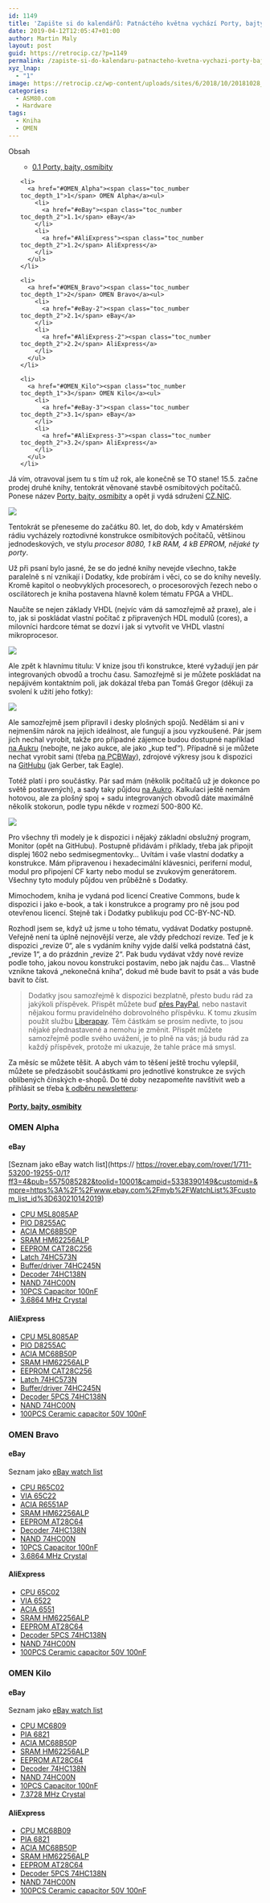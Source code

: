 ```yaml
---
id: 1149
title: 'Zapište si do kalendářů: Patnáctého května vychází Porty, bajty, osmibity'
date: 2019-04-12T12:05:47+01:00
author: Martin Maly
layout: post
guid: https://retrocip.cz/?p=1149
permalink: /zapiste-si-do-kalendaru-patnacteho-kvetna-vychazi-porty-bajty-osmibity/
xyz_lnap:
  - "1"
image: https://retrocip.cz/wp-content/uploads/sites/6/2018/10/20181028_103705-1280-1140x198.jpg
categories:
  - ASM80.com
  - Hardware
tags:
  - Kniha
  - OMEN
---
```

<div id="toc_container" class="toc_wrap_right no_bullets">
  <p class="toc_title">
    Obsah
  </p>
  
  <ul class="toc_list">
    <ul>
      <li>
        <a href="#Porty_bajty_osmibity"><span class="toc_number toc_depth_2">0.1</span> Porty, bajty, osmibity</a>
      </li>
    </ul></li>
    
    <li>
      <a href="#OMEN_Alpha"><span class="toc_number toc_depth_1">1</span> OMEN Alpha</a><ul>
        <li>
          <a href="#eBay"><span class="toc_number toc_depth_2">1.1</span> eBay</a>
        </li>
        <li>
          <a href="#AliExpress"><span class="toc_number toc_depth_2">1.2</span> AliExpress</a>
        </li>
      </ul>
    </li>
    
    <li>
      <a href="#OMEN_Bravo"><span class="toc_number toc_depth_1">2</span> OMEN Bravo</a><ul>
        <li>
          <a href="#eBay-2"><span class="toc_number toc_depth_2">2.1</span> eBay</a>
        </li>
        <li>
          <a href="#AliExpress-2"><span class="toc_number toc_depth_2">2.2</span> AliExpress</a>
        </li>
      </ul>
    </li>
    
    <li>
      <a href="#OMEN_Kilo"><span class="toc_number toc_depth_1">3</span> OMEN Kilo</a><ul>
        <li>
          <a href="#eBay-3"><span class="toc_number toc_depth_2">3.1</span> eBay</a>
        </li>
        <li>
          <a href="#AliExpress-3"><span class="toc_number toc_depth_2">3.2</span> AliExpress</a>
        </li>
      </ul>
    </li>
  </ul>
</div>

Já vím, otravoval jsem tu s tím už rok, ale konečně se TO stane! 15.5. začne prodej druhé knihy, tentokrát věnované stavbě osmibitových počítačů. Ponese název [Porty, bajty, osmibity](https://www.osmibity.cz/) a opět ji vydá sdružení [CZ.NIC](https://edice.nic.cz/).

![](https://retrocip.cz/wp-content/uploads/sites/6/2019/04/porty-bajty-osmibity-navrh.jpg)  <!--more-->

Tentokrát se přeneseme do začátku 80. let, do dob, kdy v Amatérském rádiu vycházely roztodivné konstrukce osmibitových počítačů, většinou jednodeskových, ve stylu _procesor 8080, 1 kB RAM, 4 kB EPROM, nějaké ty porty_.

Už při psaní bylo jasné, že se do jedné knihy nevejde všechno, takže paralelně s ní vznikají i Dodatky, kde probírám i věci, co se do knihy nevešly. Kromě kapitol o neobvyklých procesorech, o procesorových řezech nebo o oscilátorech je kniha postavena hlavně kolem tématu FPGA a VHDL.

Naučíte se nejen základy VHDL (nejvíc vám dá samozřejmě až praxe), ale i to, jak si poskládat vlastní počítač z připravených HDL modulů (cores), a milovníci hardcore témat se dozví i jak si vytvořit ve VHDL vlastní mikroprocesor.

![](https://retrocip.cz/wp-content/uploads/sites/6/2019/04/IMG_20190309_000847_218.jpg)  

Ale zpět k hlavnímu titulu: V knize jsou tři konstrukce, které vyžadují jen pár integrovaných obvodů a trochu času. Samozřejmě si je můžete poskládat na nepájivém kontaktním poli, jak dokázal třeba pan Tomáš Gregor (děkuji za svolení k užití jeho fotky):

![](https://retrocip.cz/wp-content/uploads/sites/6/2019/04/IMG_20190402_105614.jpg)  

Ale samozřejmě jsem připravil i desky plošných spojů. Nedělám si ani v nejmenším nárok na jejich ideálnost, ale fungují a jsou vyzkoušené. Pár jsem jich nechal vyrobit, takže pro případné zájemce budou dostupné například [na Aukru](https://aukro.cz/uzivatel/mmaly2/nabidky) (nebojte, ne jako aukce, ale jako &#8222;kup teď&#8220;). Případně si je můžete nechat vyrobit sami (třeba [na PCBWay](https://www.pcbway.com/project/member/?bmbno=W206155B)), zdrojové výkresy jsou k dispozici na [GitHubu](https://github.com/omenmicro) (jak Gerber, tak Eagle).

Totéž platí i pro součástky. Pár sad mám (několik počítačů už je dokonce po světě postavených), a sady taky půjdou [na Aukro](https://aukro.cz/uzivatel/mmaly2/nabidky). Kalkulaci ještě nemám hotovou, ale za plošný spoj + sadu integrovaných obvodů dáte maximálně několik stokorun, podle typu někde v rozmezí 500-800 Kč.

![](https://retrocip.cz/wp-content/uploads/sites/6/2019/04/IMG_20190409_113552_221.jpg)  

Pro všechny tři modely je k dispozici i nějaký základní obslužný program, Monitor (opět na GitHubu). Postupně přidávám i příklady, třeba jak připojit displej 1602 nebo sedmisegmentovky&#8230; Uvítám i vaše vlastní dodatky a konstrukce. Mám připravenou i hexadecimální klávesnici, periferní modul, modul pro připojení CF karty nebo modul se zvukovým generátorem. Všechny tyto moduly půjdou ven průběžně s Dodatky.

Mimochodem, kniha je vydaná pod licencí Creative Commons, bude k dispozici i jako e-book, a tak i konstrukce a programy pro ně jsou pod otevřenou licencí. Stejně tak i Dodatky publikuju pod CC-BY-NC-ND.

Rozhodl jsem se, když už jsme u toho tématu, vydávat Dodatky postupně. Veřejně není ta úplně nejnovější verze, ale vždy předchozí revize. Teď je k dispozici &#8222;revize 0&#8220;, ale s vydáním knihy vyjde další velká podstatná část, &#8222;revize 1&#8220;, a do prázdnin &#8222;revize 2&#8220;. Pak budu vydávat vždy nové revize podle toho, jakou novou konstrukci postavím, nebo jak najdu čas&#8230; Vlastně vznikne taková &#8222;nekonečná kniha&#8220;, dokud mě bude bavit to psát a vás bude bavit to číst.

<blockquote class="wp-block-quote">
  <p>
    Dodatky jsou samozřejmě k dispozici bezplatně, přesto budu rád za jakýkoli příspěvek. Přispět můžete buď <a href="https://paypal.me/malycz">přes PayPal</a>, nebo nastavit nějakou formu pravidelného dobrovolného příspěvku. K tomu zkusím použít službu <a href="https://liberapay.com/martin.maly/donate?currency=CZK">Liberapay</a>. Těm částkám se prosím nedivte, to jsou nějaké přednastavené a nemohu je změnit. Přispět můžete samozřejmě podle svého uvážení, je to plně na vás; já budu rád za každý příspěvek, protože mi ukazuje, že tahle práce má smysl. 
  </p>
</blockquote>

Za měsíc se můžete těšit. A abych vám to těšení ještě trochu vylepšil, můžete se předzásobit součástkami pro jednotlivé konstrukce ze svých oblíbených čínských e-shopů. Do té doby nezapomeňte navštívit web a přihlásit se třeba [k odběru newsletteru](https://eepurl.com/glG_cr):

#### <span id="Porty_bajty_osmibity"><a href="https://www.osmibity.cz/">Porty, bajty, osmibity</a></span>

### <span id="OMEN_Alpha">OMEN Alpha</span>

#### <span id="eBay">eBay</span>

[Seznam jako eBay watch list](https:// https://rover.ebay.com/rover/1/711-53200-19255-0/1?ff3=4&pub=5575085282&toolid=10001&campid=5338390149&customid=&mpre=https%3A%2F%2Fwww.ebay.com%2Fmyb%2FWatchList%3Fcustom_list_id%3D630210142019)

  * [CPU M5L8085AP](https://rover.ebay.com/rover/1/711-53200-19255-0/1?ff3=4&toolid=11800&pub=5575085282&campid=5338390149&mpre=https%3A%2F%2Fwww.ebay.com%2Fitm%2F1-5PCS-M5L8085AP-5L8085AP-40PINS-5L8085-8-Bit-Microprocessor-INTEGRATED-CIRCUIT%2F183292574281%3Fhash%3Ditem2aad16ba49%3Am%3AmiMay3w1OwwK5FAGzE6N4xg)
  * [PIO D8255AC](https://rover.ebay.com/rover/1/711-53200-19255-0/1?ff3=4&toolid=11800&pub=5575085282&campid=5338390149&mpre=https%3A%2F%2Fwww.ebay.com%2Fitm%2F1PCS-D8255AC-2-NEC-DIP40-IC-NEW-GOOD-QUALITY-Z10%2F301724711932%3Fhash%3Ditem464031bbfc%3Ag%3AgTYAAOSwDN1UMfRu)
  * [ACIA MC68B50P](https://rover.ebay.com/rover/1/711-53200-19255-0/1?ff3=4&toolid=11800&pub=5575085282&campid=5338390149&mpre=https%3A%2F%2Fwww.ebay.com%2Fitm%2F1-5PCS-EF68B50P-68B50P-DIP-EF68x50-Asynchronous-Communications-IC-40PINS%2F183223652305%3Fhash%3Ditem2aa8fb0fd1%3Am%3Am2csdZZIUDP9un7jRhOF5Lg)
  * [SRAM HM62256ALP](https://rover.ebay.com/rover/1/711-53200-19255-0/1?ff3=4&toolid=11800&pub=5575085282&campid=5338390149&mpre=https%3A%2F%2Fwww.ebay.com%2Fitm%2F1-5PCS-KM62256BLP-7-KM62256-62256BLP-7-28PINS-General-Purpose-Static-RAM-IC%2F183233232971%3Fhash%3Ditem2aa98d404b%3Am%3Amd7bR675z-LnmhlDMOGivRg)
  * [EEPROM CAT28C256](https://rover.ebay.com/rover/1/711-53200-19255-0/1?ff3=4&toolid=11800&pub=5575085282&campid=5338390149&mpre=https%3A%2F%2Fwww.ebay.com%2Fitm%2F1-2-5-10-PCS-EEPROM-IC-ATMEL-DIP-28-AT28C256-AT28C256-15PU-NEW%2F302095886425%3Fhash%3Ditem4656516859%3Am%3AmfHfg_JZ9O5NscrCOCCEfcw)
  * [Latch 74HC573N](https://rover.ebay.com/rover/1/711-53200-19255-0/1?ff3=4&toolid=11800&pub=5575085282&campid=5338390149&mpre=https%3A%2F%2Fwww.ebay.com%2Fitm%2FSN74HC573AN-DIP-20-74HC573-HC573-Integrated-Circuit-CA-New%2F141975793266%3Fhash%3Ditem210e6aae72%3Ag%3AqHMAAOSw54xUU6EM)
  * [Buffer/driver 74HC245N](https://rover.ebay.com/rover/1/711-53200-19255-0/1?ff3=4&toolid=11800&pub=5575085282&campid=5338390149&mpre=https%3A%2F%2Fwww.ebay.com%2Fitm%2F5-pcs-SN74HC245N-74HC245N-74HC245-IC-DIP-CA-NEW%2F141975803726%3Fhash%3Ditem210e6ad74e%3Ag%3AoI0AAOSwr81US7Xo)
  * [Decoder 74HC138N](https://rover.ebay.com/rover/1/711-53200-19255-0/1?ff3=4&toolid=11800&pub=5575085282&campid=5338390149&mpre=https%3A%2F%2Fwww.ebay.com%2Fitm%2F5PCS-74HC138-SN74HC138N-DIP-TI-IC-NEW-z3%2F261976754180%3Fhash%3Ditem3cff080804%3Ag%3A1ZUAAOSwPcVVr1eK)
  * [NAND 74HC00N](https://rover.ebay.com/rover/1/711-53200-19255-0/1?ff3=4&toolid=11800&pub=5575085282&campid=5338390149&mpre=https%3A%2F%2Fwww.ebay.com%2Fitm%2F3PCS-SN74HC00N-74HC00N-IC-QUAD-2-INPUT-NAND-GATE-NEW-CA%2F141975833367%3Fhash%3Ditem210e6b4b17%3Ag%3AK4UAAOSwg3FUczhZ)
  * [10PCS Capacitor 100nF](https://rover.ebay.com/rover/1/711-53200-19255-0/1?ff3=4&toolid=11800&pub=5575085282&campid=5338390149&mpre=https%3A%2F%2Fwww.ebay.com%2Fitm%2F10pcs-CBB-104J-100V-0-1UF-100NF-P5mm-Metallized-Film-Capacitor-104-100v-KQ%2F183359637241%3Fhash%3Ditem2ab11606f9%3Ag%3AMHAAAOSwsaZa2bkk)
  * [3.6864 MHz Crystal](https://rover.ebay.com/rover/1/711-53200-19255-0/1?ff3=4&toolid=11800&pub=5575085282&campid=5338390149&mpre=https%3A%2F%2Fwww.ebay.com%2Fitm%2F10PCS-3-6864M-3-6864MHz-Crystal-Oscillator-HC-49S-NEW%2F233088270493%3Fhash%3Ditem364524c09d%3Ag%3Ag2sAAOSwPYZU7rGp)

#### <span id="AliExpress">AliExpress</span>

  * [CPU M5L8085AP](https://s.click.aliexpress.com/e/GiBVflA)
  * [PIO D8255AC](https://s.click.aliexpress.com/e/cXImQMay)
  * [ACIA MC68B50P](https://s.click.aliexpress.com/e/cd996bMU)
  * [SRAM HM62256ALP](https://s.click.aliexpress.com/e/fNotdZQ)
  * [EEPROM CAT28C256](https://s.click.aliexpress.com/e/bbFTfAOc)
  * [Latch 74HC573N](https://s.click.aliexpress.com/e/Q6aYm3W)
  * [Buffer/driver 74HC245N](https://s.click.aliexpress.com/e/MJnsn4G)
  * [Decoder 5PCS 74HC138N](https://s.click.aliexpress.com/e/bHu36DBS)
  * [NAND 74HC00N](https://s.click.aliexpress.com/e/bMPgbeJW)
  * [100PCS Ceramic capacitor 50V 100nF](https://s.click.aliexpress.com/e/boLxr4LW)

### <span id="OMEN_Bravo">OMEN Bravo</span>

#### <span id="eBay-2">eBay</span>

Seznam jako [eBay watch list](https://rover.ebay.com/rover/1/711-53200-19255-0/1?ff3=4&pub=5575085282&toolid=10001&campid=5338390149&customid=&mpre=https%3A%2F%2Fwww.ebay.com%2Fmyb%2FWatchList%3Fcustom_list_id%3D630361876019)

  * [CPU R65C02](https://rover.ebay.com/rover/1/711-53200-19255-0/1?ff3=4&toolid=11800&pub=5575085282&campid=5338390149&mpre=https%3A%2F%2Fwww.ebay.com%2Fitm%2F1PCS-5PCS-R65C02P4-R65C02P4E-40PINS-MICROPROCESSORS-CPU-IC-65C02P%2F183346251261%3Fhash%3Ditem2ab049c5fd%3Am%3AmDD3b1cLiRWFUI6xQPQd_lQ)
  * [VIA 65C22](https://rover.ebay.com/rover/1/711-53200-19255-0/1?ff3=4&toolid=11800&pub=5575085282&campid=5338390149&mpre=https%3A%2F%2Fwww.ebay.com%2Fitm%2F1PCS-R65C22P4-PDIP-40-Versatile-Interface-Adapter-VIA%2F372248977366%3Fhash%3Ditem56abc49fd6%3Ag%3AAgEAAOSwklxcg~HX)
  * [ACIA R6551AP](https://rover.ebay.com/rover/1/711-53200-19255-0/1?ff3=4&toolid=11800&pub=5575085282&campid=5338390149&mpre=https%3A%2F%2Fwww.ebay.com%2Fitm%2F1pcs-R6551AP-Communications-Interface-IC-DIP-28%2F391821467814%3Fhash%3Ditem5b3a6120a6%3Ag%3AQusAAOSwbiFZSJOz)
  * [SRAM HM62256ALP](https://rover.ebay.com/rover/1/711-53200-19255-0/1?ff3=4&toolid=11800&pub=5575085282&campid=5338390149&mpre=https%3A%2F%2Fwww.ebay.com%2Fitm%2F1-5PCS-KM62256BLP-7-KM62256-62256BLP-7-28PINS-General-Purpose-Static-RAM-IC%2F183233232971%3Fhash%3Ditem2aa98d404b%3Am%3Amd7bR675z-LnmhlDMOGivRg)
  * [EEPROM AT28C64](https://rover.ebay.com/rover/1/711-53200-19255-0/1?ff3=4&toolid=11800&pub=5575085282&campid=5338390149&mpre=https%3A%2F%2Fwww.ebay.com%2Fitm%2FIC-AT28C64-15PC-AT28C64-15PI-DIP-28-ATMEL%2F221726815371%3Fhash%3Ditem339ff2b48b%3Ag%3A-LkAAOSw3ZRZAWmM)
  * [Decoder 74HC138N](https://rover.ebay.com/rover/1/711-53200-19255-0/1?ff3=4&toolid=11800&pub=5575085282&campid=5338390149&mpre=https%3A%2F%2Fwww.ebay.com%2Fitm%2F5PCS-74HC138-SN74HC138N-DIP-TI-IC-NEW-z3%2F261976754180%3Fhash%3Ditem3cff080804%3Ag%3A1ZUAAOSwPcVVr1eK)
  * [NAND 74HC00N](https://rover.ebay.com/rover/1/711-53200-19255-0/1?ff3=4&toolid=11800&pub=5575085282&campid=5338390149&mpre=https%3A%2F%2Fwww.ebay.com%2Fitm%2F3PCS-SN74HC00N-74HC00N-IC-QUAD-2-INPUT-NAND-GATE-NEW-CA%2F141975833367%3Fhash%3Ditem210e6b4b17%3Ag%3AK4UAAOSwg3FUczhZ)
  * [10PCS Capacitor 100nF](https://rover.ebay.com/rover/1/711-53200-19255-0/1?ff3=4&toolid=11800&pub=5575085282&campid=5338390149&mpre=https%3A%2F%2Fwww.ebay.com%2Fitm%2F10pcs-CBB-104J-100V-0-1UF-100NF-P5mm-Metallized-Film-Capacitor-104-100v-KQ%2F183359637241%3Fhash%3Ditem2ab11606f9%3Ag%3AMHAAAOSwsaZa2bkk)
  * [3.6864 MHz Crystal](https://rover.ebay.com/rover/1/711-53200-19255-0/1?ff3=4&toolid=11800&pub=5575085282&campid=5338390149&mpre=https%3A%2F%2Fwww.ebay.com%2Fitm%2F10PCS-3-6864M-3-6864MHz-Crystal-Oscillator-HC-49S-NEW%2F233088270493%3Fhash%3Ditem364524c09d%3Ag%3Ag2sAAOSwPYZU7rGp)

#### <span id="AliExpress-2">AliExpress</span>

  * [CPU 65C02](https://s.click.aliexpress.com/e/kKS9Ql2)
  * [VIA 6522](https://s.click.aliexpress.com/e/cHsfjMuo)
  * [ACIA 6551](https://s.click.aliexpress.com/e/bWz7EJLa)
  * [SRAM HM62256ALP](https://s.click.aliexpress.com/e/fNotdZQ)
  * [EEPROM AT28C64](https://s.click.aliexpress.com/e/btLc7HCM)
  * [Decoder 5PCS 74HC138N](https://s.click.aliexpress.com/e/bHu36DBS)
  * [NAND 74HC00N](https://s.click.aliexpress.com/e/bMPgbeJW)
  * [100PCS Ceramic capacitor 50V 100nF](https://s.click.aliexpress.com/e/boLxr4LW)

### <span id="OMEN_Kilo">OMEN Kilo</span>

#### <span id="eBay-3">eBay</span>

Seznam jako [eBay watch list](https://rover.ebay.com/rover/1/711-53200-19255-0/1?ff3=4&pub=5575085282&toolid=10001&campid=5338390149&customid=&mpre=https%3A%2F%2Fwww.ebay.com%2Fmyb%2FWatchList%3Fcustom_list_id%3D630361888019)

  * [CPU MC6809](https://rover.ebay.com/rover/1/711-53200-19255-0/1?ff3=4&toolid=11800&pub=5575085282&campid=5338390149&mpre=https%3A%2F%2Fwww.ebay.com%2Fitm%2F1pcs-MC68B09P-MC68B09-MOTOROLA-DIP-40%2F281812800412%3Fepid%3D170019433%26hash%3Ditem419d5a139c%3Ag%3AVuUAAOSwFnFWCjUK)
  * [PIA 6821](https://rover.ebay.com/rover/1/711-53200-19255-0/1?ff3=4&toolid=11800&pub=5575085282&campid=5338390149&mpre=https%3A%2F%2Fwww.ebay.com%2Fitm%2F1pcs-MC6821P-MC6821-Peripheral-Interface-Adapters-DIP-40%2F272044654920%3Fhash%3Ditem3f57200148%3Ag%3AnJUAAOSwpDdVGk3n)
  * [ACIA MC68B50P](https://rover.ebay.com/rover/1/711-53200-19255-0/1?ff3=4&toolid=11800&pub=5575085282&campid=5338390149&mpre=https%3A%2F%2Fwww.ebay.com%2Fitm%2F1-5PCS-EF68B50P-68B50P-DIP-EF68x50-Asynchronous-Communications-IC-40PINS%2F183223652305%3Fhash%3Ditem2aa8fb0fd1%3Am%3Am2csdZZIUDP9un7jRhOF5Lg)
  * [SRAM HM62256ALP](https://rover.ebay.com/rover/1/711-53200-19255-0/1?ff3=4&toolid=11800&pub=5575085282&campid=5338390149&mpre=https%3A%2F%2Fwww.ebay.com%2Fitm%2F1-5PCS-KM62256BLP-7-KM62256-62256BLP-7-28PINS-General-Purpose-Static-RAM-IC%2F183233232971%3Fhash%3Ditem2aa98d404b%3Am%3Amd7bR675z-LnmhlDMOGivRg)
  * [EEPROM AT28C64](https://rover.ebay.com/rover/1/711-53200-19255-0/1?ff3=4&toolid=11800&pub=5575085282&campid=5338390149&mpre=https%3A%2F%2Fwww.ebay.com%2Fitm%2FIC-AT28C64-15PC-AT28C64-15PI-DIP-28-ATMEL%2F221726815371%3Fhash%3Ditem339ff2b48b%3Ag%3A-LkAAOSw3ZRZAWmM)
  * [Decoder 74HC138N](https://rover.ebay.com/rover/1/711-53200-19255-0/1?ff3=4&toolid=11800&pub=5575085282&campid=5338390149&mpre=https%3A%2F%2Fwww.ebay.com%2Fitm%2F5PCS-74HC138-SN74HC138N-DIP-TI-IC-NEW-z3%2F261976754180%3Fhash%3Ditem3cff080804%3Ag%3A1ZUAAOSwPcVVr1eK)
  * [NAND 74HC00N](https://rover.ebay.com/rover/1/711-53200-19255-0/1?ff3=4&toolid=11800&pub=5575085282&campid=5338390149&mpre=https%3A%2F%2Fwww.ebay.com%2Fitm%2F3PCS-SN74HC00N-74HC00N-IC-QUAD-2-INPUT-NAND-GATE-NEW-CA%2F141975833367%3Fhash%3Ditem210e6b4b17%3Ag%3AK4UAAOSwg3FUczhZ)
  * [10PCS Capacitor 100nF](https://rover.ebay.com/rover/1/711-53200-19255-0/1?ff3=4&toolid=11800&pub=5575085282&campid=5338390149&mpre=https%3A%2F%2Fwww.ebay.com%2Fitm%2F10pcs-CBB-104J-100V-0-1UF-100NF-P5mm-Metallized-Film-Capacitor-104-100v-KQ%2F183359637241%3Fhash%3Ditem2ab11606f9%3Ag%3AMHAAAOSwsaZa2bkk)
  * [7.3728 MHz Crystal](https://rover.ebay.com/rover/1/711-53200-19255-0/1?ff3=4&toolid=11800&pub=5575085282&campid=5338390149&mpre=https%3A%2F%2Fwww.ebay.com%2Fitm%2F5pcs-Crystal-Oscillator-HC-49S-SMD-7-3728MHz-7-3728-MHZ%2F132415756149%3Fhash%3Ditem1ed4981775%3Ag%3ApxoAAOSwTm9aHiFu)

#### <span id="AliExpress-3">AliExpress</span>

  * [CPU MC68B09](https://s.click.aliexpress.com/e/ZHKM5Uy)
  * [PIA 6821](https://s.click.aliexpress.com/e/bXTrOhfS)
  * [ACIA MC68B50P](https://s.click.aliexpress.com/e/cd996bMU)
  * [SRAM HM62256ALP](https://s.click.aliexpress.com/e/fNotdZQ)
  * [EEPROM AT28C64](https://s.click.aliexpress.com/e/btLc7HCM)
  * [Decoder 5PCS 74HC138N](https://s.click.aliexpress.com/e/bHu36DBS)
  * [NAND 74HC00N](https://s.click.aliexpress.com/e/bMPgbeJW)
  * [100PCS Ceramic capacitor 50V 100nF](https://s.click.aliexpress.com/e/boLxr4LW)